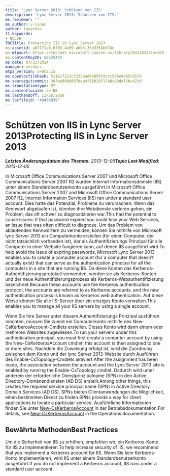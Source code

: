 ```yaml
---
title: 'Lync Server 2013: Schützen von IIS'
description: 'Lync Server 2013: Schützen von IIS.'
ms.reviewer: ''
ms.author: v-lanac
author: lanachin
f1.keywords:
- NOCSH
TOCTitle: Protecting IIS in Lync Server 2013
ms:assetid: a67171a6-6703-4e09-abb3-35d335bb674e
ms:mtpsurl: https://technet.microsoft.com/en-us/library/Dn518332(v=OCS.15)
ms:contentKeyID: 62625492
ms.date: 07/23/2014
manager: serdars
mtps_version: v=OCS.15
ms.openlocfilehash: 51161f221c7235aad04850fdccc5d5e9db5cb579
ms.sourcegitcommit: 36fee89bb887bea4f18b19f17a8c69daf5bc423d
ms.translationtype: MT
ms.contentlocale: de-DE
ms.lasthandoff: 11/26/2020
ms.locfileid: "49436839"
---
```

# <a name="protecting-iis-in-lync-server-2013"></a><span data-ttu-id="dd1ab-103">Schützen von IIS in Lync Server 2013</span><span class="sxs-lookup"><span data-stu-id="dd1ab-103">Protecting IIS in Lync Server 2013</span></span>

<div data-xmlns="http://www.w3.org/1999/xhtml">

<div class="topic" data-xmlns="http://www.w3.org/1999/xhtml" data-msxsl="urn:schemas-microsoft-com:xslt" data-cs="https://msdn.microsoft.com/">

<div data-asp="https://msdn2.microsoft.com/asp">



</div>

<div id="mainSection">

<div id="mainBody"><span data-ttu-id="dd1ab-104">

<span> </span></span><span class="sxs-lookup"><span data-stu-id="dd1ab-104">

<span> </span></span></span>

<span data-ttu-id="dd1ab-105">_**Letztes Änderungsdatum des Themas:** 2013-12-05_</span><span class="sxs-lookup"><span data-stu-id="dd1ab-105">_**Topic Last Modified:** 2013-12-05_</span></span>

<span data-ttu-id="dd1ab-106">In Microsoft Office Communications Server 2007 und Microsoft Office Communications Server 2007 R2 wurden Internet Informationsdienste (IIS) unter einem Standardbenutzerkonto ausgeführt.</span><span class="sxs-lookup"><span data-stu-id="dd1ab-106">In Microsoft Office Communications Server 2007 and Microsoft Office Communications Server 2007 R2, Internet Information Services (IIS) ran under a standard user account.</span></span> <span data-ttu-id="dd1ab-107">Dies hatte das Potenzial, Probleme zu verursachen: Wenn das Kennwort abgelaufen ist, könnten ihre Webdienste verloren gehen, ein Problem, das oft schwer zu diagnostizieren war.</span><span class="sxs-lookup"><span data-stu-id="dd1ab-107">This had the potential to cause issues: if that password expired you could lose your Web Services, an issue that was often difficult to diagnose.</span></span> <span data-ttu-id="dd1ab-108">Um das Problem von ablaufenden Kennwörtern zu vermeiden, können Sie mithilfe von Microsoft lync Server 2013 ein Computerkonto erstellen (für einen Computer, der nicht tatsächlich vorhanden ist), der als Authentifizierungs Prinzipal für alle Computer in einer Website fungieren kann, auf denen IIS ausgeführt wird.</span><span class="sxs-lookup"><span data-stu-id="dd1ab-108">To help avoid the issue of expiring passwords, Microsoft Lync Server 2013 enables you to create a computer account (for a computer that doesn’t actually exist) that can serve as the authentication principal for all the computers in a site that are running IIS.</span></span> <span data-ttu-id="dd1ab-109">Da diese Konten das Kerberos-Authentifizierungsprotokoll verwenden, werden sie als Kerberos-Konten und der neue Authentifizierungsprozess als Kerberos-Webauthentifizierung bezeichnet.</span><span class="sxs-lookup"><span data-stu-id="dd1ab-109">Because these accounts use the Kerberos authentication protocol, the accounts are referred to as Kerberos accounts, and the new authentication process is known as Kerberos web authentication.</span></span> <span data-ttu-id="dd1ab-110">Auf diese Weise können Sie alle IIS-Server über ein einziges Konto verwalten.</span><span class="sxs-lookup"><span data-stu-id="dd1ab-110">This enables you to manage all your IIS servers by using a single account.</span></span>

<span data-ttu-id="dd1ab-111">Wenn Sie Ihre Server unter diesem Authentifizierungs Prinzipal ausführen möchten, müssen Sie zuerst ein Computerkonto mithilfe des New-CsKerberosAccount-Cmdlets erstellen. Dieses Konto wird dann einem oder mehreren Websites zugewiesen.</span><span class="sxs-lookup"><span data-stu-id="dd1ab-111">To run your servers under this authentication principal, you must first create a computer account by using the New-CsKerberosAccount cmdlet; this account is then assigned to one or more sites.</span></span> <span data-ttu-id="dd1ab-112">Nachdem die Zuweisung erfolgt ist, wird die Zuordnung zwischen dem Konto und der lync Server 2013-Website durch Ausführen des Enable-CsTopology-Cmdlets aktiviert.</span><span class="sxs-lookup"><span data-stu-id="dd1ab-112">After the assignment has been made, the association between the account and the Lync Server 2013 site is enabled by running the Enable-CsTopology cmdlet.</span></span> <span data-ttu-id="dd1ab-113">Dadurch wird unter anderem der erforderliche Dienstprinzipalname (SPN) in den Active Directory-Domänendiensten (AD DS) erstellt.</span><span class="sxs-lookup"><span data-stu-id="dd1ab-113">Among other things, this creates the required service principal name (SPN) in Active Directory Domain Services (AD DS).</span></span> <span data-ttu-id="dd1ab-114">SPNs bieten Clientanwendungen die Möglichkeit, einen bestimmten Dienst zu finden.</span><span class="sxs-lookup"><span data-stu-id="dd1ab-114">SPNs provide a way for client applications to locate a particular service.</span></span> <span data-ttu-id="dd1ab-115">Ausführliche Informationen finden Sie unter [New-CsKerberosAccount](https://docs.microsoft.com/powershell/module/skype/New-CsKerberosAccount) in der Betriebsdokumentation.</span><span class="sxs-lookup"><span data-stu-id="dd1ab-115">For details, see [New-CsKerberosAccount](https://docs.microsoft.com/powershell/module/skype/New-CsKerberosAccount) in the Operations documentation.</span></span>

<div>

## <a name="best-practices"></a><span data-ttu-id="dd1ab-116">Bewährte Methoden</span><span class="sxs-lookup"><span data-stu-id="dd1ab-116">Best Practices</span></span>

<span data-ttu-id="dd1ab-117">Um die Sicherheit von IIS zu erhöhen, empfehlen wir, ein Kerberos-Konto für IIS zu implementieren.</span><span class="sxs-lookup"><span data-stu-id="dd1ab-117">To help increase security of IIS, we recommend that you implement a Kerberos account for IIS.</span></span> <span data-ttu-id="dd1ab-118">Wenn Sie kein Kerberos-Konto implementieren, wird IIS unter einem Standardbenutzerkonto ausgeführt.</span><span class="sxs-lookup"><span data-stu-id="dd1ab-118">If you do not implement a Kerberos account, IIS runs under a standard user account.</span></span>

<span data-ttu-id="dd1ab-119"></div>

</div>

<span> </span>

</div>

</div>

</span><span class="sxs-lookup"><span data-stu-id="dd1ab-119"></div>

</div>

<span> </span>

</div>

</div>

</span></span></div>

